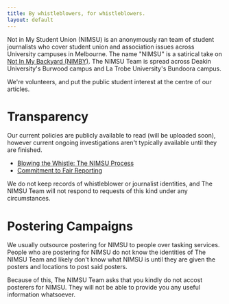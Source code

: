 ```yaml
---
title: By whistleblowers, for whistleblowers.
layout: default
---
```


Not in My Student Union (NIMSU) is an anonymously ran team of student journalists who cover student union and association issues across University campuses in Melbourne. The name "NIMSU" is a satirical take on [Not In My Backyard (NIMBY)](https://en.wikipedia.org/wiki/NIMBY). The NIMSU Team is spread across Deakin University's Burwood campus and La Trobe University's Bundoora campus.

We're volunteers, and put the public student interest at the centre of our articles. 

# Transparency
Our current policies are publicly available to read (will be uploaded soon), however current ongoing investigations aren't typically available until they are finished. 

- [Blowing the Whistle: The NIMSU Process](/whistleblowing-policy/)
- [Commitment to Fair Reporting](/impartiality/)

We do not keep records of whistleblower or journalist identities, and The NIMSU Team will not respond to requests of this kind under any circumstances.

# Postering Campaigns
We usually outsource postering for NIMSU to people over tasking services. People who are postering for NIMSU do not know the identities of The NIMSU Team and likely don't know what NIMSU is until they are given the posters and locations to post said posters. 

Because of this, The NIMSU Team asks that you kindly do not accost posterers for NIMSU. They will not be able to provide you any useful information whatsoever. 